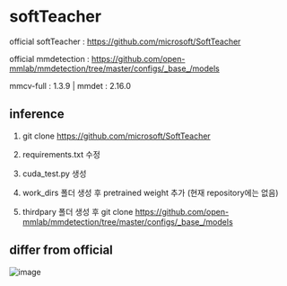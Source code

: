 # softTeacher

official softTeacher : https://github.com/microsoft/SoftTeacher

official mmdetection : https://github.com/open-mmlab/mmdetection/tree/master/configs/_base_/models

mmcv-full : 1.3.9 | mmdet : 2.16.0

## inference
  
1. git clone https://github.com/microsoft/SoftTeacher
  
2. requirements.txt 수정
  
3. cuda_test.py 생성
  
4. work_dirs 폴더 생성 후 pretrained weight 추가 (현재 repository에는 없음)
  
5. thirdpary 폴더 생성 후 git clone https://github.com/open-mmlab/mmdetection/tree/master/configs/_base_/models
  
## differ from official
  
![image](https://user-images.githubusercontent.com/73974211/163532714-84fbe6f6-a35b-4291-b655-1eb94ec4d16b.png)

